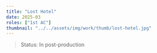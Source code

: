 ```yaml
---
title: "Lost Hotel"
date: 2025-03
roles: ["1st AC"]
thumbnail: "../../assets/img/work/thumb/lost-hotel.jpg"
---
```

> Status: In post-production